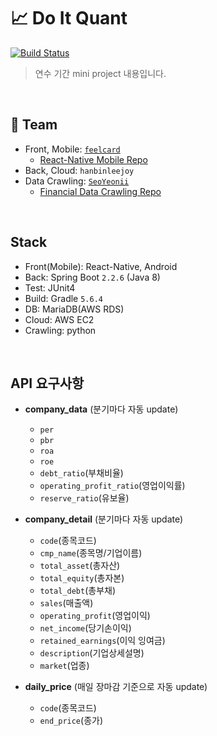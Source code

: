 # 📈 Do It Quant

[![Build Status](https://travis-ci.org/hanbinleejoy/do-it-quant.svg?branch=master)](https://travis-ci.org/hanbinleejoy/do-it-quant)

> 연수 기간 mini project 내용입니다.

<br>

## 🤝 Team

- Front, Mobile: [`feelcard`](https://github.com/feelcard)
  - [React-Native Mobile Repo](https://github.com/feelcard/React_Native_Test)
- Back, Cloud: `hanbinleejoy`
- Data Crawling: [`SeoYeonii`](https://github.com/SeoYeonii)
  - [Financial Data Crawling Repo](https://github.com/SeoYeonii/Do_IT_Quant/tree/master/python_workspace)

<br>

## Stack

- Front(Mobile): React-Native, Android
- Back: Spring Boot `2.2.6` (Java 8)
- Test: JUnit4
- Build: Gradle `5.6.4` 
- DB: MariaDB(AWS RDS)
- Cloud: AWS EC2
- Crawling: python

<br>

## API 요구사항

- **company_data** (분기마다 자동 update)
  - `per`
  - `pbr`
  - `roa`
  - `roe`
  - `debt_ratio`(부채비율)
  - `operating_profit_ratio`(영업이익률)
  - `reserve_ratio`(유보율)

- **company_detail** (분기마다 자동 update)
  - `code`(종목코드)
  - `cmp_name`(종목명/기업이름)
  - `total_asset`(총자산)
  - `total_equity`(총자본)
  - `total_debt`(총부채)
  - `sales`(매출액)
  - `operating_profit`(영업이익)
  - `net_income`(당기손이익)
  - `retained_earnings`(이익 잉여금)
  - `description`(기업상세설명)
  - `market`(업종)

- **daily_price** (매일 장마감 기준으로 자동 update)
  - `code`(종목코드)
  - `end_price`(종가)